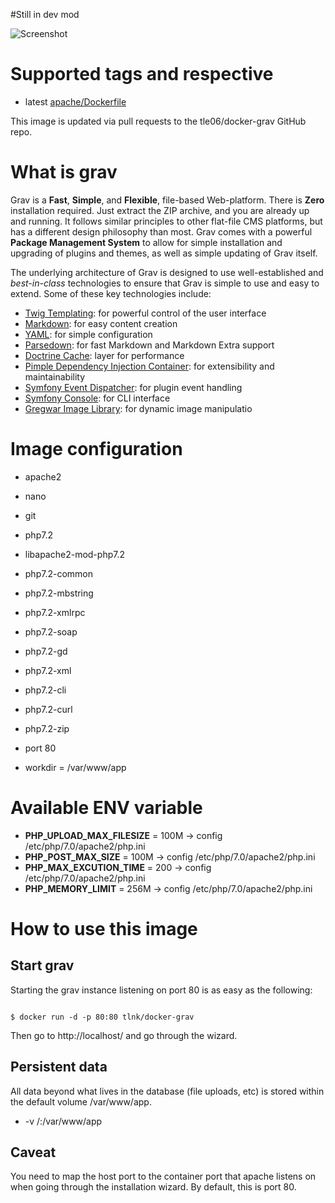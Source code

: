 
#Still in dev mod

![Screenshot](https://getgrav-grav.netdna-ssl.com/user/pages/01.tour/_easy-to-use/001-dashboard.png?g-4c8581e6)

# Supported tags and respective

* latest [apache/Dockerfile](https://github.com/tle06/docker-grav/blob/master/Dockerfile)

This image is updated via pull requests to the tle06/docker-grav GitHub repo.

# What is grav

Grav is a **Fast**, **Simple**, and **Flexible**, file-based Web-platform.  There is **Zero** installation required.  Just extract the ZIP archive, and you are already up and running.  It follows similar principles to other flat-file CMS platforms, but has a different design philosophy than most. Grav comes with a powerful **Package Management System** to allow for simple installation and upgrading of plugins and themes, as well as simple updating of Grav itself.

The underlying architecture of Grav is designed to use well-established and _best-in-class_ technologies to ensure that Grav is simple to use and easy to extend. Some of these key technologies include:

* [Twig Templating](http://twig.sensiolabs.org/): for powerful control of the user interface
* [Markdown](http://en.wikipedia.org/wiki/Markdown): for easy content creation
* [YAML](http://yaml.org): for simple configuration
* [Parsedown](http://parsedown.org/): for fast Markdown and Markdown Extra support
* [Doctrine Cache](http://doctrine-orm.readthedocs.io/projects/doctrine-orm/en/latest/reference/caching.html): layer for performance
* [Pimple Dependency Injection Container](http://pimple.sensiolabs.org/): for extensibility and maintainability
* [Symfony Event Dispatcher](http://symfony.com/doc/current/components/event_dispatcher/introduction.html): for plugin event handling
* [Symfony Console](http://symfony.com/doc/current/components/console/introduction.html): for CLI interface
* [Gregwar Image Library](https://github.com/Gregwar/Image): for dynamic image manipulatio

# Image configuration

* apache2
* nano
* git
* php7.2
* libapache2-mod-php7.2
* php7.2-common
* php7.2-mbstring
* php7.2-xmlrpc
* php7.2-soap
* php7.2-gd
* php7.2-xml
* php7.2-cli
* php7.2-curl
* php7.2-zip

* port 80
* workdir = /var/www/app

# Available ENV variable

* __PHP_UPLOAD_MAX_FILESIZE__ = 100M -> config /etc/php/7.0/apache2/php.ini
* __PHP_POST_MAX_SIZE__ = 100M -> config /etc/php/7.0/apache2/php.ini
* __PHP_MAX_EXCUTION_TIME__ = 200 -> config /etc/php/7.0/apache2/php.ini
* __PHP_MEMORY_LIMIT__ = 256M -> config /etc/php/7.0/apache2/php.ini

# How to use this image
## Start grav

Starting the grav instance listening on port 80 is as easy as the following:
``` Docker

$ docker run -d -p 80:80 tlnk/docker-grav

```
Then go to http://localhost/ and go through the wizard.


## Persistent data

All data beyond what lives in the database (file uploads, etc) is stored within the default volume /var/www/app.

* -v /<mydatalocation>:/var/www/app

## Caveat

You need to map the host port to the container port that apache listens on when going through the installation wizard. By default, this is port 80.